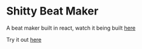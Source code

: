 # Shitty Beat Maker 

A beat maker built in react, watch it being built [here](https://youtu.be/9isJOyc8D0s)

Try it out [here](https://shitty-beats.netlify.app/) 
